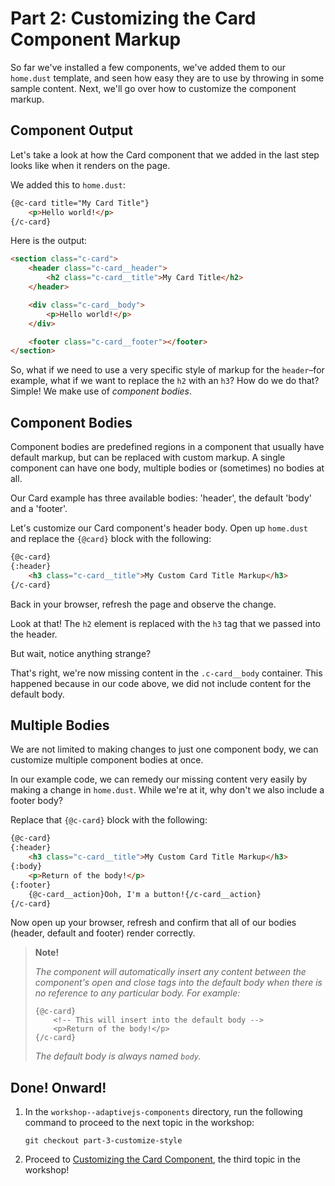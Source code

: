# Part 2: Customizing the Card Component Markup

So far we've installed a few components, we've added them to our `home.dust` template, and seen how easy they are to use by throwing in some sample content. Next, we'll go over how to customize the component markup.


## Component Output

Let's take a look at how the Card component that we added in the last step looks like when it renders on the page.

We added this to `home.dust`:

```html
{@c-card title="My Card Title"}
    <p>Hello world!</p>
{/c-card}
```

Here is the output:

```html
<section class="c-card">
    <header class="c-card__header">
        <h2 class="c-card__title">My Card Title</h2>
    </header>

    <div class="c-card__body">
        <p>Hello world!</p>
    </div>

    <footer class="c-card__footer"></footer>
</section>
```

So, what if we need to use a very specific style of markup for the `header`–for example, what if we want to replace the `h2` with an `h3`? How do we do that? Simple! We make use of _component bodies_.


## Component Bodies

Component bodies are predefined regions in a component that usually have default markup, but can be replaced with custom markup. A single component can have one body, multiple bodies or (sometimes) no bodies at all.

Our Card example has three available bodies: 'header', the default 'body' and a 'footer'.

Let's customize our Card component's header body. Open up `home.dust` and replace the `{@card}` block with the following:

```html
{@c-card}
{:header}
    <h3 class="c-card__title">My Custom Card Title Markup</h3>
{/c-card}
```

Back in your browser, refresh the page and observe the change.

Look at that! The `h2` element is replaced with the `h3` tag that we passed into the header.

But wait, notice anything strange?

That's right, we're now missing content in the `.c-card__body` container. This happened because in our code above, we did not include content for the default body.


## Multiple Bodies

We are not limited to making changes to just one component body, we can customize multiple component bodies at once.

In our example code, we can remedy our missing content very easily by making a change in `home.dust`. While we're at it, why don't we also include a footer body?

Replace that `{@c-card}` block with the following:

```html
{@c-card}
{:header}
    <h3 class="c-card__title">My Custom Card Title Markup</h3>
{:body}
    <p>Return of the body!</p>
{:footer}
    {@c-card__action}Ooh, I'm a button!{/c-card__action}
{/c-card}
```

Now open up your browser, refresh and confirm that all of our bodies (header, default and footer) render correctly.

> __Note!__
>
> _The component will automatically insert any content between the component's open and close tags into the default body when there is no reference to any particular body. For example:_
>
> ```
> {@c-card}
>     <!-- This will insert into the default body -->
>     <p>Return of the body!</p>
> {/c-card}
> ```
>
> _The default body is always named `body`._


## Done! Onward!

1. In the `workshop--adaptivejs-components` directory, run the following command to proceed to the next topic in the workshop:

    ```
    git checkout part-3-customize-style
    ```

2. Proceed to [Customizing the Card Component](https://github.com/mobify/workshop--adaptivejs-components/blob/part-3-customize-style/README.md), the third topic in the workshop!
